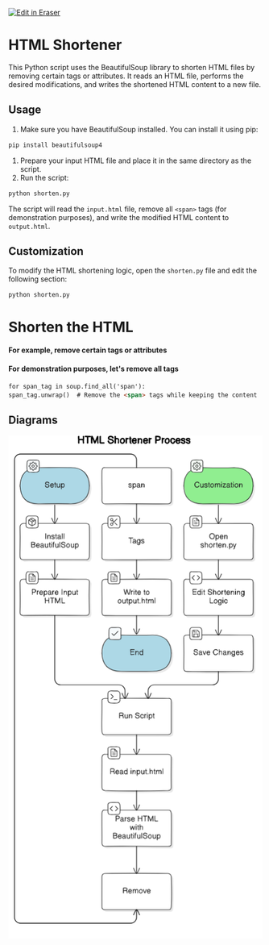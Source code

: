 <p><a target="_blank" href="https://app.eraser.io/workspace/U2XKelwn1JR80JrbU2vP" id="edit-in-eraser-github-link"><img alt="Edit in Eraser" src="https://firebasestorage.googleapis.com/v0/b/second-petal-295822.appspot.com/o/images%2Fgithub%2FOpen%20in%20Eraser.svg?alt=media&amp;token=968381c8-a7e7-472a-8ed6-4a6626da5501"></a></p>

# HTML Shortener
This Python script uses the BeautifulSoup library to shorten HTML files by removing certain tags or attributes. It reads an HTML file, performs the desired modifications, and writes the shortened HTML content to a new file.

## Usage
1. Make sure you have BeautifulSoup installed. You can install it using pip:
```bash
pip install beautifulsoup4
```
1. Prepare your input HTML file and place it in the same directory as the script.
2. Run the script:
```python
python shorten.py
```
The script will read the `input.html` file, remove all `<span>` tags (for demonstration purposes), and write the modified HTML content to `output.html`.

## Customization
To modify the HTML shortening logic, open the `shorten.py` file and edit the following section:

```python
python shorten.py
```
# Shorten the HTML
#### For example, remove certain tags or attributes
#### For demonstration purposes, let's remove all  tags
```html
for span_tag in soup.find_all('span'):
span_tag.unwrap()  # Remove the <span> tags while keeping the content
```



<!-- eraser-additional-content -->
## Diagrams
<!-- eraser-additional-files -->
<a href="/README-HTML Shortener Process-1.eraserdiagram" data-element-id="IbLzj9TlF_DULNh8i2UB0"><img src="/.eraser/U2XKelwn1JR80JrbU2vP___3Jivg2tjMecMlrHwbIVIBR8f7U03___---diagram----34d3f855ab0e56062ee8643c4dd09a69-HTML-Shortener-Process.png" alt="" data-element-id="IbLzj9TlF_DULNh8i2UB0" /></a>
<!-- end-eraser-additional-files -->
<!-- end-eraser-additional-content -->
<!--- Eraser file: https://app.eraser.io/workspace/U2XKelwn1JR80JrbU2vP --->